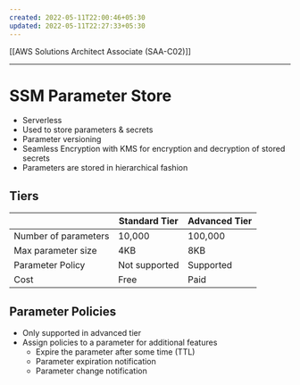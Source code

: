 ```yaml
---
created: 2022-05-11T22:00:46+05:30
updated: 2022-05-11T22:27:33+05:30
---
```

[[AWS Solutions Architect Associate (SAA-C02)]]

---
# SSM Parameter Store
- Serverless
- Used to store parameters & secrets
- Parameter versioning
- Seamless Encryption with KMS for encryption and decryption of stored secrets
- Parameters are stored in hierarchical fashion

## Tiers
|                      | Standard Tier | Advanced Tier |
| -------------------- | ------------- | ------------- |
| Number of parameters | 10,000        | 100,000       |
| Max parameter size   | 4KB           | 8KB           |
| Parameter Policy     | Not supported | Supported     |
| Cost                 | Free          | Paid          |

## Parameter Policies
- Only supported in advanced tier
- Assign policies to a parameter for additional features
	- Expire the parameter after some time (TTL)
	- Parameter expiration notification
	- Parameter change notification